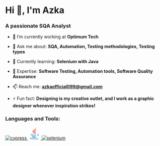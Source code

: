 

<h1 align="left">Hi 👋, I'm Azka</h1>
<h3 align="left">A passionate SQA Analyst</h3>

- 🔭 I’m currently working at **Optimum Tech**

- 💬 Ask me about: **SQA, Automation, Testing methodologies, Testing types**

- 🌱 Currently learning: **Selenium with Java**

- 💅 Expertise: **Software Testing, Automation tools, Software Quality Assurance**

- 📫 Reach me: **azkaofficial099@gmail.com**

- ⚡ Fun fact: **Designing is my creative outlet, and I work as a graphic designer whenever inspiration strikes!**



<h3 align="left">Languages and Tools:</h3>
<p align="left"> <a href="https://www.cypress.io" target="_blank" rel="noreferrer"> <img src="https://raw.githubusercontent.com/simple-icons/simple-icons/6e46ec1fc23b60c8fd0d2f2ff46db82e16dbd75f/icons/cypress.svg" alt="cypress" width="40" height="40"/> </a> <a href="https://www.java.com" target="_blank" rel="noreferrer"> <img src="https://raw.githubusercontent.com/devicons/devicon/master/icons/java/java-original.svg" alt="java" width="40" height="40"/> </a> <a href="https://www.selenium.dev" target="_blank" rel="noreferrer"> <img src="https://raw.githubusercontent.com/detain/svg-logos/780f25886640cef088af994181646db2f6b1a3f8/svg/selenium-logo.svg" alt="selenium" width="40" height="40"/> </a> </p>
